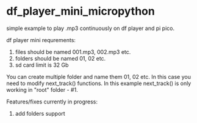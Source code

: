 # df_player_mini_micropython
simple example to play .mp3 continuously on df player and pi pico.

df player mini requrements:
1. files should be named 001.mp3, 002.mp3 etc.
2. folders should be named 01, 02 etc.
3. sd card limit is 32 Gb

You can create multiple folder and name them 01, 02 etc.
In this case you need to modify next_track() functions.
In this example next_track() is only working in "root" folder - #1.

Features/fixes currently in progress:
1. add folders support
